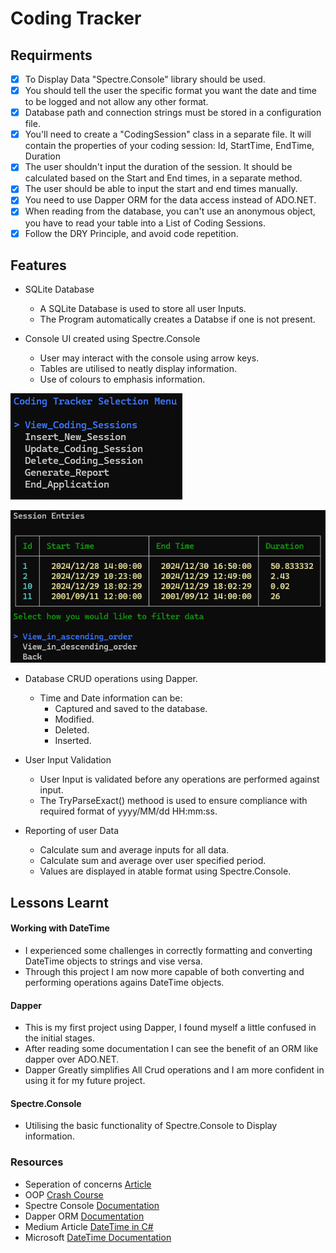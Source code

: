 # Coding Tracker

## Requirments
- [x] To Display Data "Spectre.Console" library should be used.
- [x] You should tell the user the specific format you want the date and time to be logged and not allow any other format.
- [x] Database path and connection strings must be stored in a configuration file.
- [x] You'll need to create a "CodingSession" class in a separate file. It will contain the properties of your coding session: Id, StartTime, EndTime, Duration
- [x] The user shouldn't input the duration of the session. It should be calculated based on the Start and End times, in a separate method.
- [x] The user should be able to input the start and end times manually.
- [x] You need to use Dapper ORM for the data access instead of ADO.NET.
- [x] When reading from the database, you can't use an anonymous object, you have to read your table into a List of Coding Sessions.
- [x] Follow the DRY Principle, and avoid code repetition.

## Features
* SQLite Database
  - A SQLite Database is used to store all user Inputs.
  - The Program automatically creates a Databse if one is not present.
    
* Console UI created using Spectre.Console
  - User may interact with the console using arrow keys.
  - Tables are utilised to neatly display information.
  - Use of colours to emphasis information.
 
![Main Menu UI](https://github.com/AshtonLeeSeloka/CodeReviews.Console.CodingTracker/blob/5d06ca15a2ca279b83a74ebccf74dc6e58aa422d/CodingTracker.AshtonLeeSeloka/CodingTracker.AshtonLeeSeloka/wwwRoot/Screenshot%202024-12-29%20203006.png)

![Table Example](https://github.com/AshtonLeeSeloka/CodeReviews.Console.CodingTracker/blob/5d06ca15a2ca279b83a74ebccf74dc6e58aa422d/CodingTracker.AshtonLeeSeloka/CodingTracker.AshtonLeeSeloka/wwwRoot/Screenshot%202024-12-29%20203043.png)
   
* Database CRUD operations using Dapper.
  - Time and Date information can be: 
    - Captured and saved to the database.
    - Modified.
    - Deleted.
    - Inserted.
    
* User Input Validation
  - User Input is validated before any operations are performed against input.
  - The TryParseExact() methood is used to ensure compliance with required format of yyyy/MM/dd HH:mm:ss.

* Reporting of user Data
  - Calculate sum and average inputs for all data.
  - Calculate sum and average over user specified period.
  - Values are displayed in atable format using Spectre.Console.
 
  
## Lessons Learnt

#### Working with DateTime
- I experienced some challenges in correctly formatting and converting DateTime objects to strings and vise versa.
- Through this project I am now more capable of both converting and performing operations agains DateTime objects.

#### Dapper
- This is my first project using Dapper, I found myself a little confused in the initial stages.
- After reading some documentation I can see the benefit of an ORM like dapper over ADO.NET.
- Dapper Greatly simplifies All Crud operations and I am more confident in using it for my future project.

#### Spectre.Console
- Utilising the basic functionality of Spectre.Console to Display information.

### Resources
* Seperation of concerns [Article](https://www.thecsharpacademy.com/article/30005/separation-of-concerns-csharp)
* OOP [Crash Course](https://www.thecsharpacademy.com/course/1/article/1/500000/false)
* Spectre Console [Documentation](https://spectreconsole.net/)
* Dapper ORM [Documentation](https://www.learndapper.com/)
* Medium Article [DateTime in C#](https://medium.com/@Has_San/datetime-in-c-1aef47db4feb)
* Microsoft [DateTime Documentation](https://learn.microsoft.com/en-us/dotnet/api/system.datetime?view=net-9.0)
